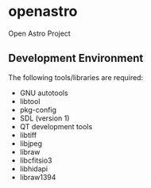# openastro
Open Astro Project

## Development Environment

The following tools/libraries are required:

- GNU autotools
- libtool
- pkg-config
- SDL (version 1)
- QT development tools
- libtiff
- libjpeg
- libraw
- libcfitsio3
- libhidapi
- libraw1394
